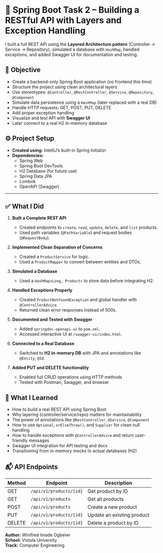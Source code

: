 # 🔧 Spring Boot Task 2 – Building a RESTful API with Layers and Exception Handling

I built a full REST API using the **Layered Architecture pattern** (Controller → Service → Repository), simulated a database with `HashMap`, handled exceptions, and added Swagger UI for documentation and testing.

## 🎯 Objective

- Create a backend-only Spring Boot application (no frontend this time)
- Structure the project using clean architectural layers
- Use stereotypes: `@Controller`, `@RestController`, `@Service`, `@Repository`, `@Component`
- Simulate data persistence using a `HashMap` (later replaced with a real DB)
- Handle HTTP requests: GET, POST, PUT, DELETE
- Add proper exception handling
- Visualize and test API with **Swagger UI**
- Later connect to a real H2 in-memory database

## ⚙️ Project Setup

- **Created using:** IntelliJ’s built-in Spring Initializr
- **Dependencies:**
  - Spring Web
  - Spring Boot DevTools
  - H2 Database (for future use)
  - Spring Data JPA
  - Lombok
  - OpenAPI (Swagger)

---

## ✅ What I Did

1. **Built a Complete REST API**
   - Created endpoints to `create`, `read`, `update`, `delete`, and `list` products.
   - Used path variables (`@PathVariable`) and request bodies (`@RequestBody`).

2. **Implemented Clean Separation of Concerns**
   - Created a `ProductService` for logic.
   - Used a `ProductMapper` to convert between entities and DTOs.

3. **Simulated a Database**
   - Used a `HashMap<Long, Product>` to store data before integrating H2.

4. **Handled Exceptions Properly**
   - Created `ProductNotFoundException` and global handler with `@ControllerAdvice`.
   - Returned clean error responses instead of 500s.

5. **Documented and Tested with Swagger**
   - Added `springdoc-openapi-ui` to `pom.xml`.
   - Accessed interactive UI at `/swagger-ui/index.html`.

6. **Connected to a Real Database**
   - Switched to **H2 in-memory DB** with JPA and annotations like `@Entity`, `@Id`.

7. **Added PUT and DELETE functionality**
   - Enabled full CRUD operations using HTTP methods
   - Tested with Postman, Swagger, and browser
     
## 🧠 What I Learned

- How to build a real REST API using Spring Boot
- Why layering (controller/service/repo) matters for maintainability
- The power of annotations like `@RestController`, `@Service`, `@Component`
- How to use `Optional`, `orElseThrow()`, and `Supplier` for clean null handling
- How to handle exceptions with `@ControllerAdvice` and return user-friendly messages
- Swagger UI integration for API testing and docs
- Transitioning from in-memory mocks to actual databases (H2)

## 📬 API Endpoints

| Method | Endpoint                      | Description                          |
|--------|-------------------------------|--------------------------------------|
| GET    | `/api/v1/products/{id}`       | Get product by ID                    |
| GET    | `/api/v1/products`            | Get all products                     |
| POST   | `/api/v1/products`            | Create a new product                 |
| PUT    | `/api/v1/products/{id}`       | Update an existing product           |
| DELETE | `/api/v1/products/{id}`       | Delete a product by ID               |

**Author:** Winifred Imade Ogbeiwi  
**School:** Vistula University  
**Track:** Computer Engineering  
